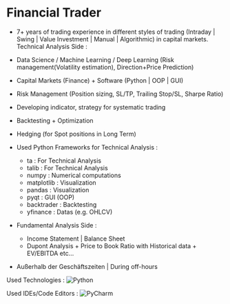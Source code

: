 # Financial Trader
- 7+ years of trading experience in different styles of trading (Intraday | Swing | Value Investment | Manual | Algorithmic) in capital markets.
Technical Analysis Side :
- Data Science / Machine Learning / Deep Learning (Risk management(Volatility estimation), Direction+Price Prediction)
- Capital Markets (Finance) + Software (Python | OOP | GUI)
- Risk Management (Position sizing, SL/TP, Trailing Stop/SL, Sharpe Ratio)
- Developing indicator, strategy for systematic trading
- Backtesting + Optimization
- Hedging (for Spot positions in Long Term) 
- Used Python Frameworks for Technical Analysis :  
  *  ta : For Technical Analysis
  * talib : For Technical Analysis
  * numpy :  Numerical computations
  * matplotlib : Visualization
  * pandas : Visualization
  * pyqt : GUI (OOP)
  * backtrader : Backtesting
  * yfinance : Datas (e.g. OHLCV)
- Fundamental Analysis Side : 
  * Income Statement | Balance Sheet
  * Dupont Analysis + Price to Book Ratio with Historical data + EV/EBITDA etc…

- Außerhalb der Geschäftszeiten | During off-hours

Used Technologies : ![Python](https://img.shields.io/badge/python-3670A0?style=for-the-badge&logo=python&logoColor=ffdd54)

Used IDEs/Code Editors : ![PyCharm](https://img.shields.io/badge/pycharm-143?style=for-the-badge&logo=pycharm&logoColor=black&color=black&labelColor=green) 


